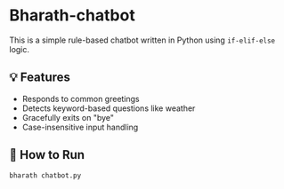 # Bharath-chatbot

This is a simple rule-based chatbot written in Python using `if-elif-else` logic.

## 💡 Features
- Responds to common greetings
- Detects keyword-based questions like weather
- Gracefully exits on "bye"
- Case-insensitive input handling

## 🚀 How to Run

```bash
bharath chatbot.py
